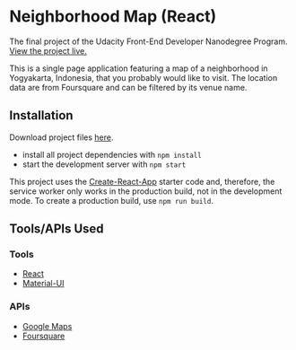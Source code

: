 # Neighborhood Map (React) 
The final project of the Udacity Front-End Developer Nanodegree Program. [View the project live.](https://indoligensia.github.io/ID-intelligence)

This is a single page application featuring a map of a neighborhood in Yogyakarta, Indonesia, that you probably would like to visit. The location data are from Foursquare and can be filtered by its venue name.

## Installation

Download project files [here](https://github.com/indoligensia/ID-intelligence/archive/master.zip).

* install all project dependencies with `npm install`
* start the development server with `npm start`

This project uses the [Create-React-App](https://github.com/facebookincubator/create-react-app) starter code and, therefore, the service worker only works in the production build, not in the development mode. To create a production build, use `npm run build`.

## Tools/APIs Used

### Tools

* [React](https://reactjs.org/)
* [Material-UI](https://material-ui.com/)

### APIs

* [Google Maps](https://developers.google.com/maps/)
* [Foursquare](https://developer.foursquare.com/)